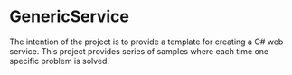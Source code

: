 # GenericService

The intention of the project is to provide a template for creating a C# web service. This project provides series of samples where each time one specific problem is solved.
